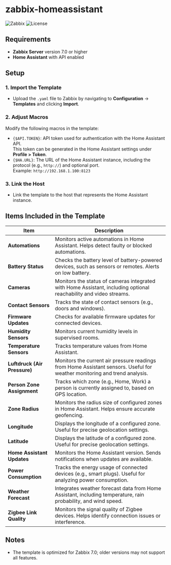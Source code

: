 # zabbix-homeassistant
![Zabbix](https://img.shields.io/badge/Zabbix-7.0%2B-blue) ![License](https://img.shields.io/badge/license-MIT-green)
## Requirements
- **Zabbix Server** version 7.0 or higher
- **Home Assistant** with API enabled

## Setup

### 1. Import the Template
- Upload the `.yaml` file to Zabbix by navigating to **Configuration** -> **Templates** and clicking **Import**.

### 2. Adjust Macros
Modify the following macros in the template:
- `{$API.TOKEN}`: API token used for authentication with the Home Assistant API.  
  This token can be generated in the Home Assistant settings under **Profile > Token**.
- `{$HA.URL}`: The URL of the Home Assistant instance, including the protocol (e.g., `http://`) and optional port.  
  Example: `http://192.168.1.100:8123`

### 3. Link the Host
- Link the template to the host that represents the Home Assistant instance.

## Items Included in the Template

| Item                     | Description                                                                 |
|--------------------------|-----------------------------------------------------------------------------|
| **Automations**          | Monitors active automations in Home Assistant. Helps detect faulty or blocked automations. |
| **Battery Status**       | Checks the battery level of battery-powered devices, such as sensors or remotes. Alerts on low battery. |
| **Cameras**              | Monitors the status of cameras integrated with Home Assistant, including optional reachability and video streams. |
| **Contact Sensors**      | Tracks the state of contact sensors (e.g., doors and windows).  |
| **Firmware Updates**     | Checks for available firmware updates for connected devices. |
| **Humidity Sensors**     | Monitors current humidity levels in supervised rooms. |
| **Temperature Sensors**  | Tracks temperature values from Home Assistant.  |
| **Luftdruck (Air Pressure)** | Monitors the current air pressure readings from Home Assistant sensors. Useful for weather monitoring and trend analysis. |
| **Person Zone Assignment** | Tracks which zone (e.g., Home, Work) a person is currently assigned to, based on GPS location. |
| **Zone Radius**          | Monitors the radius size of configured zones in Home Assistant. Helps ensure accurate geofencing. |
| **Longitude** | Displays the longitude of a configured zone. Useful for precise geolocation settings. |
| **Latitude** | Displays the latitude of a configured zone. Useful for precise geolocation settings. |
| **Home Assistant Updates** | Monitors the Home Assistant version. Sends notifications when updates are available. |
| **Power Consumption**    | Tracks the energy usage of connected devices (e.g., smart plugs). Useful for analyzing power consumption. |
| **Weather Forecast**     | Integrates weather forecast data from Home Assistant, including temperature, rain probability, and wind speed. |
| **Zigbee Link Quality**  | Monitors the signal quality of Zigbee devices. Helps identify connection issues or interference. |


## Notes
- The template is optimized for Zabbix 7.0; older versions may not support all features.



